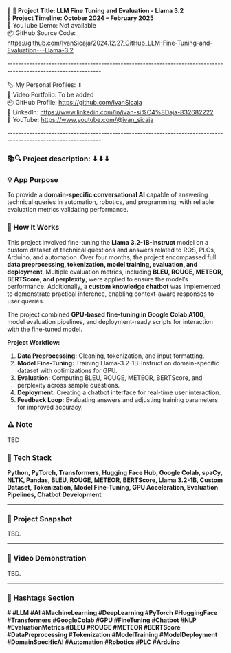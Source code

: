 **🧾 🎯 Project Title: LLM Fine Tuning and Evaluation - Llama 3.2  
📅 Project Timeline: October 2024 – February 2025**  
🎥 YouTube Demo: Not available  
📦 GitHub Source Code: <https://github.com/IvanSicaja/2024.12.27_GitHub_LLM-Fine-Tuning-and-Evaluation---Llama-3.2>

\----------------------------------------------------------------------------------------------------------------

🏷️ My Personal Profiles: ⬇︎  
🎥 Video Portfolio: To be added  
📦 GitHub Profile: <https://github.com/IvanSicaja>  
🔗 LinkedIn: <https://www.linkedin.com/in/ivan-si%C4%8Daja-832682222>  
🎥 YouTube: <https://www.youtube.com/@ivan_sicaja>

\----------------------------------------------------------------------------------------------------------------

### 📚🔍 Project description: ⬇︎⬇︎⬇︎

### 💡 App Purpose

To provide a **domain-specific conversational AI** capable of answering technical queries in automation, robotics, and programming, with reliable evaluation metrics validating performance.

### 🧠 How It Works

This project involved fine-tuning the **Llama 3.2-1B-Instruct** model on a custom dataset of technical questions and answers related to ROS, PLCs, Arduino, and automation. Over four months, the project encompassed full **data preprocessing, tokenization, model training, evaluation, and deployment**. Multiple evaluation metrics, including **BLEU, ROUGE, METEOR, BERTScore, and perplexity**, were applied to ensure the model’s performance. Additionally, a **custom knowledge chatbot** was implemented to demonstrate practical inference, enabling context-aware responses to user queries.

The project combined **GPU-based fine-tuning in Google Colab A100**, model evaluation pipelines, and deployment-ready scripts for interaction with the fine-tuned model.

**Project Workflow:**

1. **Data Preprocessing:** Cleaning, tokenization, and input formatting.
2. **Model Fine-Tuning:** Training Llama-3.2-1B-Instruct on domain-specific dataset with optimizations for GPU.
3. **Evaluation:** Computing BLEU, ROUGE, METEOR, BERTScore, and perplexity across sample questions.
4. **Deployment:** Creating a chatbot interface for real-time user interaction.
5. **Feedback Loop:** Evaluating answers and adjusting training parameters for improved accuracy.

### ⚠️ Note

TBD

### 🔧 Tech Stack

**Python, PyTorch, Transformers, Hugging Face Hub, Google Colab, spaCy, NLTK, Pandas, BLEU, ROUGE, METEOR, BERTScore, Llama 3.2-1B, Custom Dataset, Tokenization, Model Fine-Tuning, GPU Acceleration, Evaluation Pipelines, Chatbot Development**

---

### 📸 Project Snapshot

TBD.

---

### 🎥 Video Demonstration

TBD.

---


### 📣 Hashtags Section

**\# #LLM #AI #MachineLearning #DeepLearning #PyTorch #HuggingFace #Transformers #GoogleColab #GPU #FineTuning #Chatbot #NLP #EvaluationMetrics #BLEU #ROUGE #METEOR #BERTScore #DataPreprocessing #Tokenization #ModelTraining #ModelDeployment #DomainSpecificAI #Automation #Robotics #PLC #Arduino**

